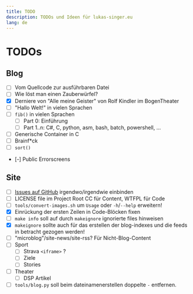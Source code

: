 ```yaml
---
title: TODO
description: TODOs und Ideen für lukas-singer.eu
lang: de
---
```


# TODOs

## Blog

- [ ] Vom Quellcode zur ausführbaren Datei
- [ ] Wie löst man einen Zauberwürfel?
- [X] Derniere von "Alle meine Geister" von Rolf Kindler im BogenTheater
- [ ] "Hallo Welt!" in vielen Sprachen
- [ ] `fib()` in vielen Sprachen
    - [ ] Part 0: Einführung
    - [ ] Part 1..n: C#, C, python, asm, bash, batch, powershell, ...
- [ ] Generische Container in C
- [ ] Brainf*ck
- [ ] `sort()`
- [-] Public Errorscreens

## Site

- [ ] [Issues auf GitHub](https://github.com/linluk/lukas-singer.eu/issues) irgendwo/irgendwie einbinden
- [ ] LICENSE file im Project Root CC für Content, WTFPL für Code
- [ ] `tools/convert-images.sh` um `Usage` oder `-h`/`--help` erweitern!
- [X] Einrückung der ersten Zeilen in Code-Blöcken fixen
- [ ] `make info` soll auf durch `makeignore` ignorierte files hinweisen
- [x] `makeignore` sollte auch für das erstellen der blog-indexes und die feeds in betracht gezogen werden!
- [ ] "microblog"/site-news/site-rss? Für Nicht-Blog-Content
- [ ] Sport
    - [ ] Strava `<iframe>` ?
    - [ ] Ziele
    - [ ] Stories
- [ ] Theater
    - [ ] DSP Artikel
- [ ] `tools/blog.py` soll beim dateinamenerstellen doppelte `-` entfernen.
